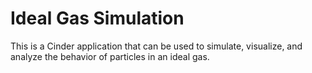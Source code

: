 # Ideal Gas Simulation
This is a Cinder application that can be used to simulate, visualize, and analyze the behavior of particles in an ideal gas.
